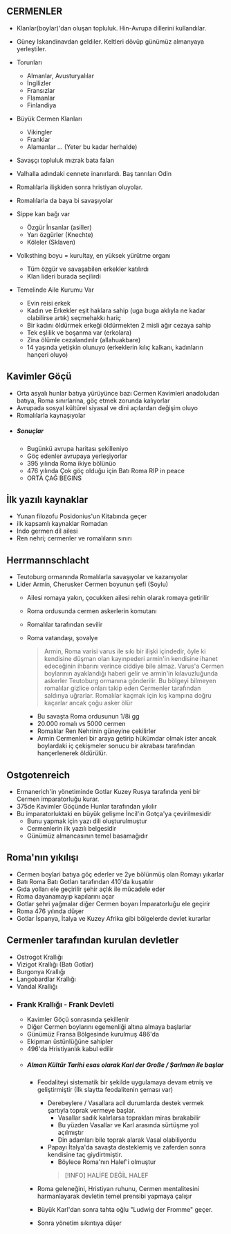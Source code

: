 ## CERMENLER

- Klanlar(boylar)'dan oluşan topluluk. Hin-Avrupa dillerini kullandılar.
- Güney Iskandinavdan geldiler. Keltleri dövüp günümüz almanyaya yerleştiler.
- Torunları
	- Almanlar, Avusturyalılar
	- İngilizler
	- Fransızlar
	- Flamanlar
	- Finlandiya

- Büyük Cermen Klanları
	- Vikingler
	- Franklar
	- Alamanlar
	... (Yeter bu kadar herhalde)

- Savaşçı topluluk mızrak bata falan
- Valhalla adındaki cennete inanırlardı. Baş tanrıları Odin
- Romalılarla ilişkiden sonra hristiyan oluyolar.
- Romalılarla da baya bi savaşıyolar
- Sippe kan bağı var
	- Özgür İnsanlar (asiller)
	- Yarı özgürler (Knechte)
	- Köleler (Sklaven)

- Volksthing boyu = kurultay, en yüksek yürütme organı
	- Tüm özgür ve savaşabilen erkekler katılırdı
	- Klan lideri burada seçilirdi

- Temelinde Aile Kurumu Var
	- Evin reisi erkek
	- Kadın ve Erkekler eşit haklara sahip (uga buga aklıyla ne kadar olabilirse artık) seçmehakkı hariç
	- Bir kadını öldürmek erkeği öldürmekten 2 misli ağır cezaya sahip
	- Tek eşlilik ve boşanma var (erkolara)
	- Zina ölümle cezalandırılır (allahuakbare)
	- 14 yaşında yetişkin olunuyo (erkeklerin kılıç kalkanı, kadınların hançeri oluyo)

## Kavimler Göçü
- Orta asyalı hunlar batıya yürüyünce bazı Cermen Kavimleri anadoludan batıya, Roma sınırlarına, göç etmek zorunda kalıyorlar
- Avrupada sosyal kültürel siyasal ve dini açılardan değişim oluyo
- Romalılarla kaynaşıyolar
- ##### Sonuçlar
	- Bugünkü avrupa haritası şekilleniyo
	- Göç edenler avrupaya yerleşiyorlar
	- 395 yılında Roma ikiye bölünüo
	- 476 yılında Çok göç olduğu için Batı Roma RIP in peace
	- ORTA ÇAĞ BEGINS
## İlk yazılı kaynaklar
- Yunan filozofu Posidonius'un Kitabında geçer
- ilk kapsamlı kaynaklar Romadan
- Indo germen dil ailesi
- Ren nehri; cermenler ve romalıların sınırı
## Herrmannschlacht
- Teutoburg ormanında Romalılarla savaşıyolar ve kazanıyolar
- Lider Armin, Cherusker Cermen boyunun şefi (Soylu)
	- Ailesi romaya yakın, çocukken ailesi rehin olarak romaya getirilir
	- Roma ordusunda cermen askerlerin komutanı
	- Romalılar tarafından sevilir
	- Roma vatandaşı, şovalye
      >Armin, Roma varisi varus ile sıkı bir ilişki içindedir, öyle ki kendisine düşman olan kayınpederi armin'in kendisine ihanet edeceğinin ihbarını verince ciddiye bile almaz.
      >Varus'a Cermen boylarının ayaklandığı haberi gelir ve armin'in kılavuzluğunda askerler Teutoburg ormanına gönderilir.
      >Bu bölgeyi bilmeyen romalılar gizlice onları takip eden Cermenler tarafından saldırıya uğrarlar.
      >Romalılar kaçmak için kış kampına doğru kaçarlar ancak çoğu asker ölür
      
		-  Bu savaşta Roma ordusunun 1/8i gg
		- 20.000 romalı vs 5000 cermen
		- Romalılar Ren Nehrinin güneyine çekilirler
		- Armin Cermenleri bir araya getirip hükümdar olmak ister ancak boylardaki iç çekişmeler sonucu bir akrabası tarafından hançerlenerek öldürülür.
## Ostgotenreich
- Ermanerich'in yönetiminde Gotlar Kuzey Rusya tarafında yeni bir Cermen imparatorluğu kurar.
- 375de Kavimler Göçünde Hunlar tarafından yıkılır
- Bu imparatorluktaki en büyük gelişme İncil'in Gotça'ya çevirilmesidir
	- Bunu yapmak için yazı dili oluşturulmuştur
	- Cermenlerin ilk yazılı belgesidir
	- Günümüz almancasının temel basamağıdır
## Roma'nın yıkılışı
- Cermen boylari batıya göç ederler ve 2ye bölünmüş olan Romayı yıkarlar
- Batı Roma Batı Gotları tarafından 410'da kuşatılır
- Gıda yolları ele geçirilir şehir açlık ile mücadele eder
- Roma dayanamayıp kapılarını açar
- Gotlar şehri yağmalar diğer Cermen boyarı İmparatorluğu ele geçirir
- Roma 476 yılında düşer
- Gotlar İspanya, İtalya ve Kuzey Afrika gibi bölgelerde devlet kurarlar
## Cermenler tarafından kurulan devletler
- Ostrogot Krallığı
- Vizigot Krallığı (Batı Gotlar)
- Burgonya Krallığı
- Langobardlar Krallığı
- Vandal Krallığı
- ### Frank Krallığı - Frank Devleti
	- Kavimler Göçü sonrasında şekillenir
	- Diğer Cermen boylarını egemenliği altına almaya başlarlar
	- Günümüz Fransa Bölgesinde kurulmuş 486'da
	- Ekipman üstünlüğüne sahipler
	- 496'da Hristiyanlık kabul edilir
	- ##### Alman Kültür Tarihi esas olarak Karl der Große / Şarlman ile başlar
		- Feodaliteyi sistematik bir şekilde uygulamaya devam etmiş ve geliştirmiştir (İlk slaytta feodalitenin şeması var)
			- Derebeylere / Vasallara acil durumlarda destek vermek şartıyla toprak vermeye başlar.
				- Vasallar sadık kalırlarsa toprakları miras bırakabilir
				- Bu yüzden Vasallar ve Karl arasında sürtüşme yol açılmıştır
				- Din adamları bile toprak alarak Vasal olabiliyordu
			- Papayı İtalya'da savaşta desteklemiş ve zaferden sonra kendisine taç giydirtmiştir.
				- Böylece Roma'nın Halef'i olmuştur
				>[!INFO]
				>HALİFE DEĞİL HALEF
				
				
		- Roma geleneğini, Hristiyan ruhunu, Cermen mentalitesini harmanlayarak devletin temel prensibi yapmaya çalışır
		- Büyük Karl'dan sonra tahta oğlu "Ludwig der Fromme" geçer.
		- Sonra yönetim sıkıntıya düşer
		  
